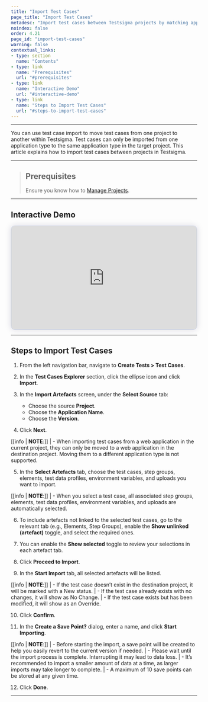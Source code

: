 ```yaml
---
title: "Import Test Cases"
page_title: "Import Test Cases"
metadesc: "Import test cases between Testsigma projects by matching application types in both source and target projects to ensure full compatibility and smooth transfer process."
noindex: false
order: 4.21
page_id: "import-test-cases"
warning: false
contextual_links:
- type: section
  name: "Contents"
- type: link
  name: "Prerequisites"
  url: "#prerequisites"
- type: link
  name: "Interactive Demo"
  url: "#interactive-demo"
- type: link
  name: "Steps to Import Test Cases"
  url: "#steps-to-import-test-cases"
---
```


---

You can use test case import to move test cases from one project to another within Testsigma. Test cases can only be imported from one application type to the same application type in the target project. This article explains how to import test cases between projects in Testsigma.

---

> ## **Prerequisites**
> 
> Ensure you know how to [Manage Projects](https://testsigma.com/docs/projects/overview/).
> 

---

## **Interactive Demo**

<div>
  <script async src="https://js.storylane.io/js/v2/storylane.js"></script>
  <div class="sl-embed" style="position:relative;padding-bottom:calc(50.81% + 25px);width:100%;height:0;transform:scale(1)">
    <iframe loading="lazy" class="sl-demo" src="https://app.storylane.io/demo/s7exwjyz2fqt?embed=inline" name="sl-embed" allow="fullscreen" allowfullscreen style="position:absolute;top:0;left:0;width:100%!important;height:100%!important;border:1px solid rgba(63,95,172,0.35);box-shadow: 0px 0px 18px rgba(26, 19, 72, 0.15);border-radius:10px;box-sizing:border-box;"></iframe>
  </div>
</div>

---

## **Steps to Import Test Cases**

1. From the left navigation bar, navigate to **Create Tests > Test Cases**.

2. In the **Test Cases Explorer** section, click the ellipse icon and click **Import**.

3. In the **Import Artefacts** screen, under the **Select Source** tab:
    
    - Choose the source **Project**.
    - Choose the **Application Name**.
    - Choose the **Version**.

4. Click **Next**.

[[info | **NOTE**:]]
| - When importing test cases from a web application in the current project, they can only be moved to a web application in the destination project. Moving them to a different application type is not supported.

5. In the **Select Artefacts** tab, choose the test cases, step groups, elements, test data profiles, environment variables, and uploads you want to import.

[[info | **NOTE**:]]
| - When you select a test case, all associated step groups, elements, test data profiles, environment variables, and uploads are automatically selected.

6. To include artefacts not linked to the selected test cases, go to the relevant tab (e.g., Elements, Step Groups), enable the **Show unlinked (artefact)** toggle, and select the required ones. 

7. You can enable the **Show selected** toggle to review your selections in each artefact tab.

8. Click **Proceed to Import**.

9. In the **Start Import** tab, all selected artefacts will be listed.

[[info | **NOTE**:]]
| - If the test case doesn’t exist in the destination project, it will be marked with a New status.
| - If the test case already exists with no changes, it will show as No Change.
| - If the test case exists but has been modified, it will show as an Override.

10. Click **Confirm**.

11. In the **Create a Save Point?** dialog, enter a name, and click **Start Importing**.

[[info | **NOTE**:]]
| - Before starting the import, a save point will be created to help you easily revert to the current version if needed.
| - Please wait until the import process is complete. Interrupting it may lead to data loss.
| - It’s recommended to import a smaller amount of data at a time, as larger imports may take longer to complete.
| - A maximum of 10 save points can be stored at any given time.

12. Click **Done**. 

---
